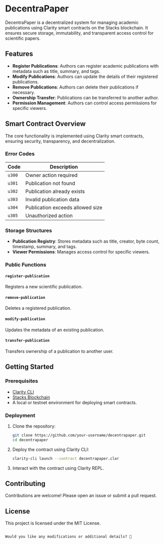 # DecentraPaper

DecentraPaper is a decentralized system for managing academic publications using Clarity smart contracts on the Stacks blockchain. It ensures secure storage, immutability, and transparent access control for scientific papers.

## Features

- **Register Publications**: Authors can register academic publications with metadata such as title, summary, and tags.
- **Modify Publications**: Authors can update the details of their registered publications.
- **Remove Publications**: Authors can delete their publications if necessary.
- **Ownership Transfer**: Publications can be transferred to another author.
- **Permission Management**: Authors can control access permissions for specific viewers.

## Smart Contract Overview

The core functionality is implemented using Clarity smart contracts, ensuring security, transparency, and decentralization.

### Error Codes

| Code  | Description |
|-------|------------|
| `u300` | Owner action required |
| `u301` | Publication not found |
| `u302` | Publication already exists |
| `u303` | Invalid publication data |
| `u304` | Publication exceeds allowed size |
| `u305` | Unauthorized action |

### Storage Structures

- **Publication Registry**: Stores metadata such as title, creator, byte count, timestamp, summary, and tags.
- **Viewer Permissions**: Manages access control for specific viewers.

### Public Functions

#### `register-publication`
Registers a new scientific publication.

#### `remove-publication`
Deletes a registered publication.

#### `modify-publication`
Updates the metadata of an existing publication.

#### `transfer-publication`
Transfers ownership of a publication to another user.

## Getting Started

### Prerequisites

- [Clarity CLI](https://docs.stacks.co/docs/clarity-cli)
- [Stacks Blockchain](https://www.stacks.co/)
- A local or testnet environment for deploying smart contracts.

### Deployment

1. Clone the repository:
   ```sh
   git clone https://github.com/your-username/decentrapaper.git
   cd decentrapaper
   ```
2. Deploy the contract using Clarity CLI:
   ```sh
   clarity-cli launch --contract decentrapaper.clar
   ```
3. Interact with the contract using Clarity REPL.

## Contributing

Contributions are welcome! Please open an issue or submit a pull request.

## License

This project is licensed under the MIT License.
```

Would you like any modifications or additional details? 🚀